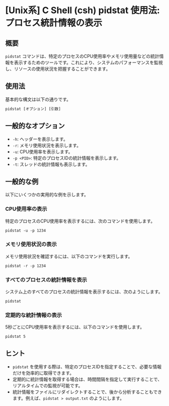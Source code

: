 # [Unix系] C Shell (csh) pidstat 使用法: プロセス統計情報の表示

## 概要
`pidstat` コマンドは、特定のプロセスのCPU使用率やメモリ使用量などの統計情報を表示するためのツールです。これにより、システムのパフォーマンスを監視し、リソースの使用状況を把握することができます。

## 使用法
基本的な構文は以下の通りです。

```csh
pidstat [オプション] [引数]
```

## 一般的なオプション
- `-h`: ヘッダーを表示します。
- `-r`: メモリ使用状況を表示します。
- `-u`: CPU使用率を表示します。
- `-p <PID>`: 特定のプロセスIDの統計情報を表示します。
- `-t`: スレッドの統計情報も表示します。

## 一般的な例
以下にいくつかの実用的な例を示します。

### CPU使用率の表示
特定のプロセスのCPU使用率を表示するには、次のコマンドを使用します。

```csh
pidstat -u -p 1234
```

### メモリ使用状況の表示
メモリ使用状況を確認するには、以下のコマンドを実行します。

```csh
pidstat -r -p 1234
```

### すべてのプロセスの統計情報を表示
システム上のすべてのプロセスの統計情報を表示するには、次のようにします。

```csh
pidstat
```

### 定期的な統計情報の表示
5秒ごとにCPU使用率を表示するには、以下のコマンドを使用します。

```csh
pidstat 5
```

## ヒント
- `pidstat` を使用する際は、特定のプロセスIDを指定することで、必要な情報だけを効率的に取得できます。
- 定期的に統計情報を取得する場合は、時間間隔を指定して実行することで、リアルタイムでの監視が可能です。
- 統計情報をファイルにリダイレクトすることで、後から分析することもできます。例えば、`pidstat > output.txt` のようにします。